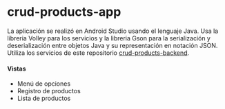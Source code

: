 # crud-products-app

La aplicación se realizó en Android Studio usando el lenguaje Java.
Usa la libreria Volley para los servicios y la libreria Gson para la serialización y deserialización entre objetos Java y su representación en notación JSON.
Utiliza los servicios de este repositorio [crud-products-backend](https://github.com/wilderchavezl/crud-products-backend).

#### Vistas
* Menú de opciones
* Registro de productos
* Lista de productos